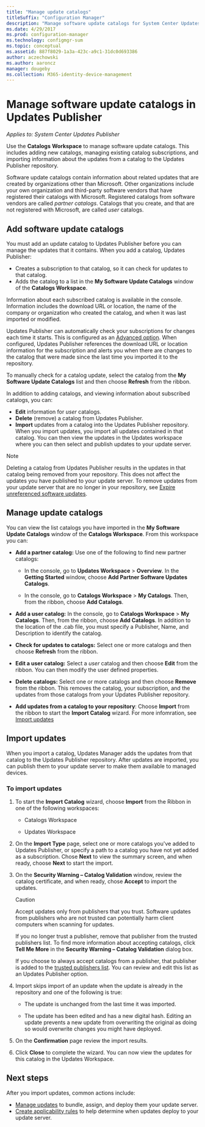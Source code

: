 ```yaml
---
title: "Manage update catalogs"
titleSuffix: "Configuration Manager"
description: "Manage software update catalogs for System Center Updates Publisher"
ms.date: 4/29/2017
ms.prod: configuration-manager
ms.technology: configmgr-sum
ms.topic: conceptual
ms.assetid: 887f8029-1a3a-423c-a9c1-31dc0d693386
author: aczechowski
ms.author: aaroncz
manager: dougeby
ms.collection: M365-identity-device-management
---
```

# Manage software update catalogs in Updates Publisher

*Applies to: System Center Updates Publisher*

Use the **Catalogs** **Workspace** to manage software update catalogs. This includes adding new catalogs, managing existing catalog subscriptions, and importing information about the updates from a catalog to the Updates Publisher repository.

Software update catalogs contain information about related updates that are created by organizations other than Microsoft. Other organizations include your own organization and third-party software vendors that have registered their catalogs with Microsoft. Registered catalogs from software vendors are called *partner catalogs*. Catalogs that you create, and that are not registered with Microsoft, are called *user* catalogs.

## Add software update catalogs
You must add an update catalog to Updates Publisher before you can manage the updates that it contains. When you add a catalog, Updates Publisher:
-   Creates a subscription to that catalog, so it can check for updates to that catalog.
-   Adds the catalog to a list in the **My Software Update Catalogs** window of the **Catalogs Workspace**.  

Information about each subscribed catalog is available in the console. Information includes the download URL or location, the name of the company or organization who created the catalog, and when it was last imported or modified.

Updates Publisher can automatically check your subscriptions for changes each time it starts. This is configured as an [Advanced option](/sccm/sum/tools/updates-publisher-options#advanced). When configured, Updates Publisher references the download URL or location information for the subscription and alerts you when there are changes to the catalog that were made since the last time you imported it to the repository.

To manually check for a catalog update, select the catalog from the **My Software Update Catalogs** list and then choose **Refresh** from the ribbon.

In addition to adding catalogs, and viewing information about subscribed catalogs, you can:
-  **Edit** information for *user* catalogs.
-  **Delete** (remove) a catalog from Updates Publisher.
-  **Import** updates from a catalog into the Updates Publisher repository. When you import updates, you import all updates contained in that catalog. You can then view the updates in the Updates workspace where you can then select and publish updates to your update server.

> [!NOTE]   
> Deleting a catalog from Updates Publisher results in the updates in that catalog being removed from your repository. This does not affect the updates you have published to your update server. To remove updates from your update server that are no longer in your repository, see [Expire unreferenced software updates](/sccm/sum/tools/updates-publisher-options#expire-unreferenced-software-updates).

## Manage update catalogs
You can view the list catalogs you have imported in the **My Software Update Catalogs** window of the **Catalogs Workspace**. From this workspace you can:

-   **Add a partner catalog:** Use one of the following to find new partner catalogs:

    -   In the console, go to **Updates Workspace** > **Overview**. In the **Getting Started** window, choose **Add Partner Software Updates Catalogs**.

    -   In the console, go to **Catalogs Workspace** > **My Catalogs**. Then, from the ribbon, choose **Add Catalogs**.

-   **Add a user catalog:** In the console, go to **Catalogs Workspace** > **My Catalogs**. Then, from the ribbon, choose **Add Catalogs**. In addition to the location of the .cab file, you must specify a Publisher, Name, and Description to identify the catalog.


-   **Check for updates to catalogs:** Select one or more catalogs and then choose **Refresh** from the ribbon.

-   **Edit a user catalog:** Select a *user* catalog and then choose **Edit** from the ribbon. You can then modify the user defined properties.

-   **Delete catalogs:** Select one or more catalogs and then choose **Remove** from the ribbon. This removes the catalog, your subscription, and the updates from those catalogs from your Updates Publisher repository.

-   **Add updates from a catalog to your repository**: Choose **Import** from the ribbon to start the **Import Catalog** wizard. For more infomration, see [Import updates](#import-updates)

## Import updates
When you import a catalog, Updates Manager adds the updates from that catalog to the Updates Publisher repository. After updates are imported, you can publish them to your update server to make them available to managed devices.

### To import updates
1. To start the **Import Catalog** wizard, choose **Import** from the Ribbon in one of the following workspaces:

   -   Catalogs Workspace

   -   Updates Workspace

2. On the **Import Type** page, select one or more catalogs you've added to Updates Publisher, or specify a path to a catalog you have not yet added as a subscription. Chose **Next** to view the summary screen, and when ready, choose **Next** to start the import.

3. On the **Security Warning – Catalog Validation** window, review the catalog certificate, and when ready, chose **Accept** to import the updates.

   > [!CAUTION]
   > Accept updates only from publishers that you trust. Software updates from publishers who are not trusted can potentially harm client computers when scanning for updates.
   > 
   >  If you no longer trust a publisher, remove that publisher from the trusted publishers list. To find more information about accepting catalogs, click **Tell Me More** in the **Security Warning – Catalog Validation** dialog box.

   If you choose to always accept catalogs from a publisher, that publisher is added to the [trusted publishers list](/sccm/sum/tools/updates-publisher-options#trusted-publishers). You can review and edit this list as an Updates Publisher option.

4. Import skips import of an update when the update is already in the repository and one of the following is true:

   -   The update is unchanged from the last time it was imported.

   -   The update has been edited and has a new digital hash. Editing an update prevents a new update from overwriting the original as doing so would overwrite changes you might have deployed.

5. On the **Confirmation** page review the import results.

6. Click **Close** to complete the wizard. You can now view the updates for this catalog in the Updates Workspace.

## Next steps
After you import updates, common actions include:
-   [Manage updates](/sccm/sum/tools/manage-updates-with-updates-publisher) to bundle, assign, and deploy them your update server.
-   [Create applicability rules](/sccm/sum/tools/updates-publisher-applicability-rules) to help determine when updates deploy to your update server.
